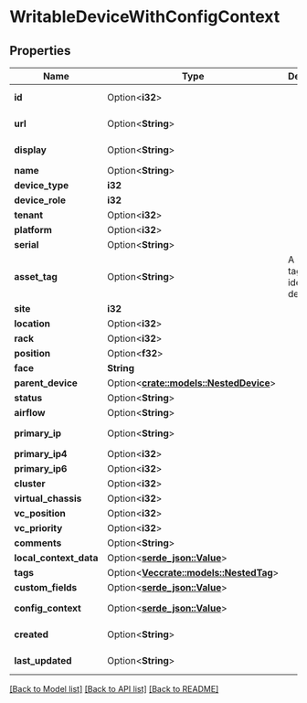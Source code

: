 # WritableDeviceWithConfigContext

## Properties

Name | Type | Description | Notes
------------ | ------------- | ------------- | -------------
**id** | Option<**i32**> |  | [optional][readonly]
**url** | Option<**String**> |  | [optional][readonly]
**display** | Option<**String**> |  | [optional][readonly]
**name** | Option<**String**> |  | 
**device_type** | **i32** |  | 
**device_role** | **i32** |  | 
**tenant** | Option<**i32**> |  | 
**platform** | Option<**i32**> |  | [optional]
**serial** | Option<**String**> |  | [optional]
**asset_tag** | Option<**String**> | A unique tag used to identify this device | [optional]
**site** | **i32** |  | 
**location** | Option<**i32**> |  | [optional]
**rack** | Option<**i32**> |  | 
**position** | Option<**f32**> |  | [optional]
**face** | **String** |  | 
**parent_device** | Option<[**crate::models::NestedDevice**](NestedDevice.md)> |  | [optional]
**status** | Option<**String**> |  | [optional]
**airflow** | Option<**String**> |  | [optional]
**primary_ip** | Option<**String**> |  | [optional][readonly]
**primary_ip4** | Option<**i32**> |  | [optional]
**primary_ip6** | Option<**i32**> |  | [optional]
**cluster** | Option<**i32**> |  | [optional]
**virtual_chassis** | Option<**i32**> |  | 
**vc_position** | Option<**i32**> |  | [optional]
**vc_priority** | Option<**i32**> |  | [optional]
**comments** | Option<**String**> |  | [optional]
**local_context_data** | Option<[**serde_json::Value**](.md)> |  | [optional]
**tags** | Option<[**Vec<crate::models::NestedTag>**](NestedTag.md)> |  | [optional]
**custom_fields** | Option<[**serde_json::Value**](.md)> |  | [optional]
**config_context** | Option<[**serde_json::Value**](.md)> |  | [optional][readonly]
**created** | Option<**String**> |  | [optional][readonly]
**last_updated** | Option<**String**> |  | [optional][readonly]

[[Back to Model list]](../README.md#documentation-for-models) [[Back to API list]](../README.md#documentation-for-api-endpoints) [[Back to README]](../README.md)


